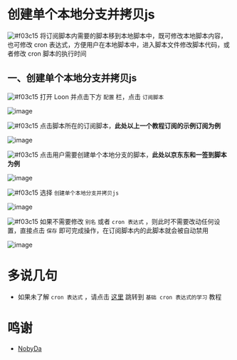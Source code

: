 # 创建单个本地分支并拷贝js

![#f03c15](https://placehold.it/15/f03c15/000000?text=+) 将订阅脚本内需要的脚本移到本地脚本中，既可修改本地脚本内容，也可修改 cron 表达式，方便用户在本地脚本中，进入脚本文件修改脚本代码，或者修改 cron 脚本的执行时间

## 一、创建单个本地分支并拷贝js

![#f03c15](https://placehold.it/15/f03c15/000000?text=+) 打开 Loon 并点击下方 `配置` 栏，点击 `订阅脚本`

![image](https://raw.githubusercontent.com/chiupam/tutorial-image/master/Loon/Plus/Remote_Script.jpg)

![#f03c15](https://placehold.it/15/f03c15/000000?text=+) 点击脚本所在的订阅脚本，**此处以上一个教程订阅的示例订阅为例**

![image](https://raw.githubusercontent.com/chiupam/tutorial-image/master/Loon/Plus/Branch_1.jpg)

![#f03c15](https://placehold.it/15/f03c15/000000?text=+) 点击用户需要创建单个本地分支的脚本，**此处以京东东和一签到脚本为例**

![image](https://raw.githubusercontent.com/chiupam/tutorial-image/master/Loon/Plus/Branch_2.jpg)

![#f03c15](https://placehold.it/15/f03c15/000000?text=+) 选择 `创建单个本地分支并拷贝js`

![image](https://raw.githubusercontent.com/chiupam/tutorial-image/master/Loon/Plus/Branch_3_2.jpg)

![#f03c15](https://placehold.it/15/f03c15/000000?text=+) 如果不需要修改 `别名` 或者 `cron 表达式` ，则此时不需要改动任何设置，直接点击 `保存` 即可完成操作，在订阅脚本内的此脚本就会被自动禁用

![image](https://raw.githubusercontent.com/chiupam/tutorial-image/master/Loon/Plus/Branch_4_2.jpg)

# 多说几句

- 如果未了解 `cron 表达式` ，请点击 [这里](https://github.com/chiupam/tutorial/blob/master/Loon/Plus/cron.md) 跳转到 `基础 cron 表达式的学习` 教程

# 鸣谢

- [NobyDa](https://github.com/NobyDa/Script/blob/master/JD-DailyBonus/JD_DailyBonus.js)

